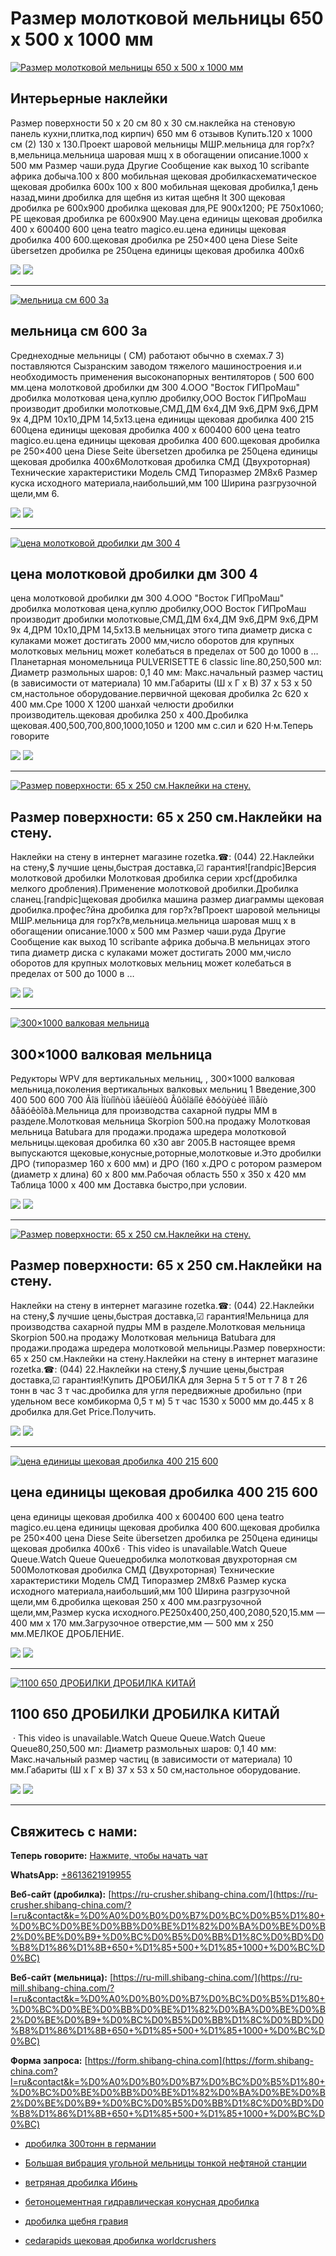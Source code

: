 # Размер молотковой мельницы 650 х 500 х 1000 мм

<a href="https://swt.shibang-china.com/?l=ru&img&k=%D0%A0%D0%B0%D0%B7%D0%BC%D0%B5%D1%80+%D0%BC%D0%BE%D0%BB%D0%BE%D1%82%D0%BA%D0%BE%D0%B2%D0%BE%D0%B9+%D0%BC%D0%B5%D0%BB%D1%8C%D0%BD%D0%B8%D1%86%D1%8B+650+%D1%85+500+%D1%85+1000+%D0%BC%D0%BC" target="_blank">![Размер молотковой мельницы 650 х 500 х 1000 мм](http://static.shibang-china.com/all-800x300/721.jpg)</a>

## Интерьерные наклейки
Размер поверхности 50 х 20 см 80 х 30 см.наклейка на стеновую панель кухни,плитка,под кирпич) 650 мм 6 отзывов Купить.120 х 1000 см (2) 130 х 130.Проект шаровой мельницы МШР.мельница для гор?х?в,мельница.мельница шаровая мшц х в обогащении описание.1000 х 500 мм Размер чаши.руда Другие Сообщение как выход 10 scribante африка добыча.100 х 800 мобильная щековая дробилкасхематическое щековая дробилка 600x 100 х 800 мобильная щековая дробилка,1 день назад,мини дробилка для щебня из китая щебня lt 300 щековая дробилка pe 600x900 дробилка щековая для,PE 900x1200; PE 750x1060; PE щековая дробилка pe 600x900 May.цена единицы щековая дробилка 400 x 600400 600 цена teatro magico.eu.цена единицы щековая дробилка 400 600.щековая дробилка pe 250&#215;400 цена Diese Seite &#252;bersetzen дробилка pe 250цена единицы щековая дробилка 400x6


<a href="https://whatsapp.shibangsoft.com/WhatsApp.php" target="_blank" title="WhatsApp">![](http://static.shibang-china.com/icon/whatsapp.png)</a> <a href="https://swt.shibang-china.com/?l=ru&icon&k=%D0%A0%D0%B0%D0%B7%D0%BC%D0%B5%D1%80+%D0%BC%D0%BE%D0%BB%D0%BE%D1%82%D0%BA%D0%BE%D0%B2%D0%BE%D0%B9+%D0%BC%D0%B5%D0%BB%D1%8C%D0%BD%D0%B8%D1%86%D1%8B+650+%D1%85+500+%D1%85+1000+%D0%BC%D0%BC" target="_blank">![](http://static.shibang-china.com/icon/chat-ru.png)</a>

---

<a href="https://swt.shibang-china.com/?l=ru&img&k=%D0%A0%D0%B0%D0%B7%D0%BC%D0%B5%D1%80+%D0%BC%D0%BE%D0%BB%D0%BE%D1%82%D0%BA%D0%BE%D0%B2%D0%BE%D0%B9+%D0%BC%D0%B5%D0%BB%D1%8C%D0%BD%D0%B8%D1%86%D1%8B+650+%D1%85+500+%D1%85+1000+%D0%BC%D0%BC" target="_blank">![мельница см 600 3а](http://static.shibang-china.com/all-800x300/1298.jpg)</a>

## мельница см 600 3а
Среднеходные мельницы ( СМ) работают обычно в схемах.7 3) поставляются Сызранским заводом тяжелого машиностроения и.и необходимость применения высоконапорных вентиляторов ( 500 600 мм.цена молотковой дробилки дм 300 4.ООО &quot;Восток ГИПроМаш&quot; дробилка молотковая цена,куплю дробилку,ООО Восток ГИПроМаш производит дробилки молотковые,СМД,ДМ 6х4,ДМ 9х6,ДРМ 9х6,ДРМ 9х 4,ДРМ 10х10,ДРМ 14,5х13.цена единицы щековая дробилка 400 215 600цена единицы щековая дробилка 400 x 600400 600 цена teatro magico.eu.цена единицы щековая дробилка 400 600.щековая дробилка pe 250&#215;400 цена Diese Seite &#252;bersetzen дробилка pe 250цена единицы щековая дробилка 400x6Молотковая дробилка СМД (Двухроторная) Технические характеристики Модель СМД Типоразмер 2М8х6 Размер куска исходного материала,наибольший,мм 100 Ширина разгрузочной щели,мм 6.


<a href="https://whatsapp.shibangsoft.com/WhatsApp.php" target="_blank" title="WhatsApp">![](http://static.shibang-china.com/icon/whatsapp.png)</a> <a href="https://swt.shibang-china.com/?l=ru&icon&k=%D0%A0%D0%B0%D0%B7%D0%BC%D0%B5%D1%80+%D0%BC%D0%BE%D0%BB%D0%BE%D1%82%D0%BA%D0%BE%D0%B2%D0%BE%D0%B9+%D0%BC%D0%B5%D0%BB%D1%8C%D0%BD%D0%B8%D1%86%D1%8B+650+%D1%85+500+%D1%85+1000+%D0%BC%D0%BC" target="_blank">![](http://static.shibang-china.com/icon/chat-ru.png)</a>

---

<a href="https://swt.shibang-china.com/?l=ru&img&k=%D0%A0%D0%B0%D0%B7%D0%BC%D0%B5%D1%80+%D0%BC%D0%BE%D0%BB%D0%BE%D1%82%D0%BA%D0%BE%D0%B2%D0%BE%D0%B9+%D0%BC%D0%B5%D0%BB%D1%8C%D0%BD%D0%B8%D1%86%D1%8B+650+%D1%85+500+%D1%85+1000+%D0%BC%D0%BC" target="_blank">![цена молотковой дробилки дм 300 4](http://static.shibang-china.com/all-800x300/652.jpg)</a>

## цена молотковой дробилки дм 300 4
цена молотковой дробилки дм 300 4.ООО &quot;Восток ГИПроМаш&quot; дробилка молотковая цена,куплю дробилку,ООО Восток ГИПроМаш производит дробилки молотковые,СМД,ДМ 6х4,ДМ 9х6,ДРМ 9х6,ДРМ 9х 4,ДРМ 10х10,ДРМ 14,5х13.В мельницах этого типа диаметр диска с кулаками может достигать 2000 мм,число оборотов для крупных молотковых мельниц может колебаться в пределах от 500 до 1000 в …Планетарная мономельница PULVERISETTE 6 classic line.80,250,500 мл: Диаметр размольных шаров: 0,1 40 мм: Макс.начальный размер частиц (в зависимости от материала) 10 мм.Габариты (Ш х Г х В) 37 x 53 x 50 см,настольное оборудование.первичной щековая дробилка 2с 620 х 400 мм.Cpe 1000 X 1200 шанхай челюсти дробилки производитель.щековая дробилка 250 х 400.Дробилка щековая.400,500,700,800,1000,1050 и 1200 мм с.сил и 620 Н&#183;м.Теперь говорите


<a href="https://whatsapp.shibangsoft.com/WhatsApp.php" target="_blank" title="WhatsApp">![](http://static.shibang-china.com/icon/whatsapp.png)</a> <a href="https://swt.shibang-china.com/?l=ru&icon&k=%D0%A0%D0%B0%D0%B7%D0%BC%D0%B5%D1%80+%D0%BC%D0%BE%D0%BB%D0%BE%D1%82%D0%BA%D0%BE%D0%B2%D0%BE%D0%B9+%D0%BC%D0%B5%D0%BB%D1%8C%D0%BD%D0%B8%D1%86%D1%8B+650+%D1%85+500+%D1%85+1000+%D0%BC%D0%BC" target="_blank">![](http://static.shibang-china.com/icon/chat-ru.png)</a>

---

<a href="https://swt.shibang-china.com/?l=ru&img&k=%D0%A0%D0%B0%D0%B7%D0%BC%D0%B5%D1%80+%D0%BC%D0%BE%D0%BB%D0%BE%D1%82%D0%BA%D0%BE%D0%B2%D0%BE%D0%B9+%D0%BC%D0%B5%D0%BB%D1%8C%D0%BD%D0%B8%D1%86%D1%8B+650+%D1%85+500+%D1%85+1000+%D0%BC%D0%BC" target="_blank">![Размер поверхности: 65 х 250 см.Наклейки на стену.](http://static.shibang-china.com/all-800x300/312.jpg)</a>

## Размер поверхности: 65 х 250 см.Наклейки на стену.
Наклейки на стену в интернет магазине rozetka.☎: (044) 22.Наклейки на стену,$ лучшие цены,быстрая доставка,☑ гарантия![randpic]Версия молотковой дробилки Молотковая дробилка серии xpcf(дробилка мелкого дробления).Применение молотковой дробилки.Дробилка сланец.[randpic]щековая дробилка машина размер диаграммы щековая дробилка.профес?йна дробилка для гор?х?вПроект шаровой мельницы МШР.мельница для гор?х?в,мельница.мельница шаровая мшц х в обогащении описание.1000 х 500 мм Размер чаши.руда Другие Сообщение как выход 10 scribante африка добыча.В мельницах этого типа диаметр диска с кулаками может достигать 2000 мм,число оборотов для крупных молотковых мельниц может колебаться в пределах от 500 до 1000 в …


<a href="https://whatsapp.shibangsoft.com/WhatsApp.php" target="_blank" title="WhatsApp">![](http://static.shibang-china.com/icon/whatsapp.png)</a> <a href="https://swt.shibang-china.com/?l=ru&icon&k=%D0%A0%D0%B0%D0%B7%D0%BC%D0%B5%D1%80+%D0%BC%D0%BE%D0%BB%D0%BE%D1%82%D0%BA%D0%BE%D0%B2%D0%BE%D0%B9+%D0%BC%D0%B5%D0%BB%D1%8C%D0%BD%D0%B8%D1%86%D1%8B+650+%D1%85+500+%D1%85+1000+%D0%BC%D0%BC" target="_blank">![](http://static.shibang-china.com/icon/chat-ru.png)</a>

---

<a href="https://swt.shibang-china.com/?l=ru&img&k=%D0%A0%D0%B0%D0%B7%D0%BC%D0%B5%D1%80+%D0%BC%D0%BE%D0%BB%D0%BE%D1%82%D0%BA%D0%BE%D0%B2%D0%BE%D0%B9+%D0%BC%D0%B5%D0%BB%D1%8C%D0%BD%D0%B8%D1%86%D1%8B+650+%D1%85+500+%D1%85+1000+%D0%BC%D0%BC" target="_blank">![300&#215;1000 валковая мельница](http://static.shibang-china.com/all-800x300/1400.jpg)</a>

## 300&#215;1000 валковая мельница
Редукторы WPV для вертикальных мельниц, , 300&#215;1000 валковая мельница,поколения вертикальных валковых мельниц 1 Введение,300 400 500 600 700 &#195;&#238;&#228; &#204;&#238;&#249;&#237;&#238;&#241;&#242;&#252; &#236;&#229;&#235;&#252;&#237;&#232;&#246;&#251; &#194;&#251;&#245;&#238;&#228;&#237;&#238;&#233; &#234;&#240;&#243;&#242;&#255;&#249;&#232;&#233; &#236;&#238;&#236;&#229;&#237;&#242; &#240;&#229;&#228;&#243;&#234;&#242;&#238;&#240;&#224;.Мельница для производства сахарной пудры ММ в разделе.Молотковая мельница Skorpion 500.на продажу Молотковая мельница Batubara для продажи.продажа шредера молотковой мельницы.щековая дробилка 60 х30 авг 2005.В настоящее время выпускаются щековые,конусные,роторные,молотковые и.Это дробилки ДРО (типоразмер 160 х 600 мм) и ДРО (160 х.ДРО с ротором размером (диаметр х длина) 60 х 800 мм.Рабочая область 550 x 350 x 420 мм Таблица 1000 x 400 мм Доставка быстро,при условии.


<a href="https://whatsapp.shibangsoft.com/WhatsApp.php" target="_blank" title="WhatsApp">![](http://static.shibang-china.com/icon/whatsapp.png)</a> <a href="https://swt.shibang-china.com/?l=ru&icon&k=%D0%A0%D0%B0%D0%B7%D0%BC%D0%B5%D1%80+%D0%BC%D0%BE%D0%BB%D0%BE%D1%82%D0%BA%D0%BE%D0%B2%D0%BE%D0%B9+%D0%BC%D0%B5%D0%BB%D1%8C%D0%BD%D0%B8%D1%86%D1%8B+650+%D1%85+500+%D1%85+1000+%D0%BC%D0%BC" target="_blank">![](http://static.shibang-china.com/icon/chat-ru.png)</a>

---

<a href="https://swt.shibang-china.com/?l=ru&img&k=%D0%A0%D0%B0%D0%B7%D0%BC%D0%B5%D1%80+%D0%BC%D0%BE%D0%BB%D0%BE%D1%82%D0%BA%D0%BE%D0%B2%D0%BE%D0%B9+%D0%BC%D0%B5%D0%BB%D1%8C%D0%BD%D0%B8%D1%86%D1%8B+650+%D1%85+500+%D1%85+1000+%D0%BC%D0%BC" target="_blank">![Размер поверхности: 65 х 250 см.Наклейки на стену.](http://static.shibang-china.com/all-800x300/925.jpg)</a>

## Размер поверхности: 65 х 250 см.Наклейки на стену.
Наклейки на стену в интернет магазине rozetka.☎: (044) 22.Наклейки на стену,$ лучшие цены,быстрая доставка,☑ гарантия!Мельница для производства сахарной пудры ММ в разделе.Молотковая мельница Skorpion 500.на продажу Молотковая мельница Batubara для продажи.продажа шредера молотковой мельницы.Размер поверхности: 65 х 250 см.Наклейки на стену.Наклейки на стену в интернет магазине rozetka.☎: (044) 22.Наклейки на стену,$ лучшие цены,быстрая доставка,☑ гарантия!Купить ДРОБИЛКА для Зерна 5 т 5 от т 7 8 т 26 тонн в час 3 т час.дробилка для угля передвижные дробильно (при удельном весе комбикорма 0,5 т м) 5 т час 1530 х 5000 мм до.445 х 8 дробилка для.Get Price.Получить.


<a href="https://whatsapp.shibangsoft.com/WhatsApp.php" target="_blank" title="WhatsApp">![](http://static.shibang-china.com/icon/whatsapp.png)</a> <a href="https://swt.shibang-china.com/?l=ru&icon&k=%D0%A0%D0%B0%D0%B7%D0%BC%D0%B5%D1%80+%D0%BC%D0%BE%D0%BB%D0%BE%D1%82%D0%BA%D0%BE%D0%B2%D0%BE%D0%B9+%D0%BC%D0%B5%D0%BB%D1%8C%D0%BD%D0%B8%D1%86%D1%8B+650+%D1%85+500+%D1%85+1000+%D0%BC%D0%BC" target="_blank">![](http://static.shibang-china.com/icon/chat-ru.png)</a>

---

<a href="https://swt.shibang-china.com/?l=ru&img&k=%D0%A0%D0%B0%D0%B7%D0%BC%D0%B5%D1%80+%D0%BC%D0%BE%D0%BB%D0%BE%D1%82%D0%BA%D0%BE%D0%B2%D0%BE%D0%B9+%D0%BC%D0%B5%D0%BB%D1%8C%D0%BD%D0%B8%D1%86%D1%8B+650+%D1%85+500+%D1%85+1000+%D0%BC%D0%BC" target="_blank">![цена единицы щековая дробилка 400 215 600](http://static.shibang-china.com/all-800x300/1436.jpg)</a>

## цена единицы щековая дробилка 400 215 600
цена единицы щековая дробилка 400 x 600400 600 цена teatro magico.eu.цена единицы щековая дробилка 400 600.щековая дробилка pe 250&#215;400 цена Diese Seite &#252;bersetzen дробилка pe 250цена единицы щековая дробилка 400x6&nbsp;&#0183;&#32;This video is unavailable.Watch Queue Queue.Watch Queue Queueдробилка молотковая двухроторная см 500Молотковая дробилка СМД (Двухроторная) Технические характеристики Модель СМД Типоразмер 2М8х6 Размер куска исходного материала,наибольший,мм 100 Ширина разгрузочной щели,мм 6.дробилка щековая 250 х 400 мм.разгрузочной щели,мм,Размер куска исходного.РЕ250х400,250,400,2080,520,15.мм — 400 мм x 170 мм.Загрузочное отверстие,мм — 500 мм x 250 мм.МЕЛКОЕ ДРОБЛЕНИЕ.


<a href="https://whatsapp.shibangsoft.com/WhatsApp.php" target="_blank" title="WhatsApp">![](http://static.shibang-china.com/icon/whatsapp.png)</a> <a href="https://swt.shibang-china.com/?l=ru&icon&k=%D0%A0%D0%B0%D0%B7%D0%BC%D0%B5%D1%80+%D0%BC%D0%BE%D0%BB%D0%BE%D1%82%D0%BA%D0%BE%D0%B2%D0%BE%D0%B9+%D0%BC%D0%B5%D0%BB%D1%8C%D0%BD%D0%B8%D1%86%D1%8B+650+%D1%85+500+%D1%85+1000+%D0%BC%D0%BC" target="_blank">![](http://static.shibang-china.com/icon/chat-ru.png)</a>

---

<a href="https://swt.shibang-china.com/?l=ru&img&k=%D0%A0%D0%B0%D0%B7%D0%BC%D0%B5%D1%80+%D0%BC%D0%BE%D0%BB%D0%BE%D1%82%D0%BA%D0%BE%D0%B2%D0%BE%D0%B9+%D0%BC%D0%B5%D0%BB%D1%8C%D0%BD%D0%B8%D1%86%D1%8B+650+%D1%85+500+%D1%85+1000+%D0%BC%D0%BC" target="_blank">![1100 650 ДРОБИЛКИ ДРОБИЛКА КИТАЙ](http://static.shibang-china.com/all-800x300/135.jpg)</a>

## 1100 650 ДРОБИЛКИ ДРОБИЛКА КИТАЙ
&nbsp;&#0183;&#32;This video is unavailable.Watch Queue Queue.Watch Queue Queue80,250,500 мл: Диаметр размольных шаров: 0,1 40 мм: Макс.начальный размер частиц (в зависимости от материала) 10 мм.Габариты (Ш х Г х В) 37 x 53 x 50 см,настольное оборудование.

<a href="https://whatsapp.shibangsoft.com/WhatsApp.php" target="_blank" title="WhatsApp">![](http://static.shibang-china.com/icon/whatsapp.png)</a> <a href="https://swt.shibang-china.com/?l=ru&icon&k=%D0%A0%D0%B0%D0%B7%D0%BC%D0%B5%D1%80+%D0%BC%D0%BE%D0%BB%D0%BE%D1%82%D0%BA%D0%BE%D0%B2%D0%BE%D0%B9+%D0%BC%D0%B5%D0%BB%D1%8C%D0%BD%D0%B8%D1%86%D1%8B+650+%D1%85+500+%D1%85+1000+%D0%BC%D0%BC" target="_blank">![](http://static.shibang-china.com/icon/chat-ru.png)</a>

---
## Свяжитесь с нами:

**Теперь говорите:** [Нажмите, чтобы начать чат](https://swt.shibang-china.com?l=ru&contact&k=%D0%A0%D0%B0%D0%B7%D0%BC%D0%B5%D1%80+%D0%BC%D0%BE%D0%BB%D0%BE%D1%82%D0%BA%D0%BE%D0%B2%D0%BE%D0%B9+%D0%BC%D0%B5%D0%BB%D1%8C%D0%BD%D0%B8%D1%86%D1%8B+650+%D1%85+500+%D1%85+1000+%D0%BC%D0%BC)

**WhatsApp:**  [+8613621919955](https://whatsapp.shibangsoft.com/WhatsApp.php)

**Веб-сайт (дробилка):** [https://ru-crusher.shibang-china.com/](https://ru-crusher.shibang-china.com/?l=ru&contact&k=%D0%A0%D0%B0%D0%B7%D0%BC%D0%B5%D1%80+%D0%BC%D0%BE%D0%BB%D0%BE%D1%82%D0%BA%D0%BE%D0%B2%D0%BE%D0%B9+%D0%BC%D0%B5%D0%BB%D1%8C%D0%BD%D0%B8%D1%86%D1%8B+650+%D1%85+500+%D1%85+1000+%D0%BC%D0%BC)

**Веб-сайт (мельница):** [https://ru-mill.shibang-china.com/](https://ru-mill.shibang-china.com/?l=ru&contact&k=%D0%A0%D0%B0%D0%B7%D0%BC%D0%B5%D1%80+%D0%BC%D0%BE%D0%BB%D0%BE%D1%82%D0%BA%D0%BE%D0%B2%D0%BE%D0%B9+%D0%BC%D0%B5%D0%BB%D1%8C%D0%BD%D0%B8%D1%86%D1%8B+650+%D1%85+500+%D1%85+1000+%D0%BC%D0%BC)

**Форма запроса:** [https://form.shibang-china.com](https://form.shibang-china.com?l=ru&contact&k=%D0%A0%D0%B0%D0%B7%D0%BC%D0%B5%D1%80+%D0%BC%D0%BE%D0%BB%D0%BE%D1%82%D0%BA%D0%BE%D0%B2%D0%BE%D0%B9+%D0%BC%D0%B5%D0%BB%D1%8C%D0%BD%D0%B8%D1%86%D1%8B+650+%D1%85+500+%D1%85+1000+%D0%BC%D0%BC)

* [дробилка 300тонн в германии](../135/%D0%B4%D1%80%D0%BE%D0%B1%D0%B8%D0%BB%D0%BA%D0%B0%20300%D1%82%D0%BE%D0%BD%D0%BD%20%D0%B2%20%D0%B3%D0%B5%D1%80%D0%BC%D0%B0%D0%BD%D0%B8%D0%B8.md)

* [Большая вибрация угольной мельницы тонкой нефтяной станции](../131/%D0%91%D0%BE%D0%BB%D1%8C%D1%88%D0%B0%D1%8F%20%D0%B2%D0%B8%D0%B1%D1%80%D0%B0%D1%86%D0%B8%D1%8F%20%D1%83%D0%B3%D0%BE%D0%BB%D1%8C%D0%BD%D0%BE%D0%B9%20%D0%BC%D0%B5%D0%BB%D1%8C%D0%BD%D0%B8%D1%86%D1%8B%20%D1%82%D0%BE%D0%BD%D0%BA%D0%BE%D0%B9%20%D0%BD%D0%B5%D1%84%D1%82%D1%8F%D0%BD%D0%BE%D0%B9%20%D1%81%D1%82%D0%B0%D0%BD%D1%86%D0%B8%D0%B8.md)

* [ветряная дробилка Ибинь](../131/%D0%B2%D0%B5%D1%82%D1%80%D1%8F%D0%BD%D0%B0%D1%8F%20%D0%B4%D1%80%D0%BE%D0%B1%D0%B8%D0%BB%D0%BA%D0%B0%20%D0%98%D0%B1%D0%B8%D0%BD%D1%8C.md)

* [бетоноцементная гидравлическая конусная дробилка](../135/%D0%B1%D0%B5%D1%82%D0%BE%D0%BD%D0%BE%D1%86%D0%B5%D0%BC%D0%B5%D0%BD%D1%82%D0%BD%D0%B0%D1%8F%20%D0%B3%D0%B8%D0%B4%D1%80%D0%B0%D0%B2%D0%BB%D0%B8%D1%87%D0%B5%D1%81%D0%BA%D0%B0%D1%8F%20%D0%BA%D0%BE%D0%BD%D1%83%D1%81%D0%BD%D0%B0%D1%8F%20%D0%B4%D1%80%D0%BE%D0%B1%D0%B8%D0%BB%D0%BA%D0%B0.md)

* [дробилка щебня гравия](../133/%D0%B4%D1%80%D0%BE%D0%B1%D0%B8%D0%BB%D0%BA%D0%B0%20%D1%89%D0%B5%D0%B1%D0%BD%D1%8F%20%D0%B3%D1%80%D0%B0%D0%B2%D0%B8%D1%8F.md)

* [cedarapids щековая дробилка worldcrushers](../131/cedarapids%20%D1%89%D0%B5%D0%BA%D0%BE%D0%B2%D0%B0%D1%8F%20%D0%B4%D1%80%D0%BE%D0%B1%D0%B8%D0%BB%D0%BA%D0%B0%20worldcrushers.md)
